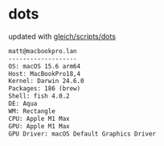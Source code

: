 # dots

updated with [gleich/scripts/dots](https://github.com/gleich/scripts/tree/main/dots)

```txt
matt@macbookpro.lan 
------------------- 
OS: macOS 15.6 arm64 
Host: MacBookPro18,4 
Kernel: Darwin 24.6.0 
Packages: 186 (brew) 
Shell: fish 4.0.2 
DE: Aqua 
WM: Rectangle 
CPU: Apple M1 Max 
GPU: Apple M1 Max 
GPU Driver: macOS Default Graphics Driver
```